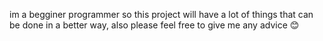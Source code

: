 im a begginer programmer so this project will have a lot of things that can be done in a better way,
also please feel free to give me any advice 😊